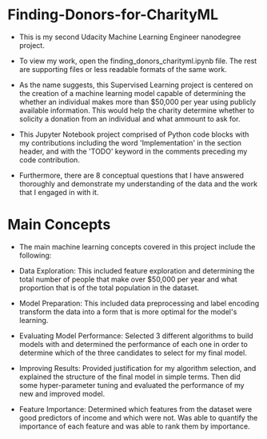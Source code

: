 # Finding-Donors-for-CharityML
- This is my second Udacity Machine Learning Engineer nanodegree project.

- To view my work, open the finding_donors_charityml.ipynb file. The rest are supporting files or less readable formats of the same work.

- As the name suggests, this Supervised Learning project is centered on the creation of a machine learning model capable of determining the whether an individual makes more than $50,000 per year using publicly available information. This would help the charity determine whether to solicity a donation from an individual and what ammount to ask for.

- This Jupyter Notebook project comprised of Python code blocks with my contributions including the word 'Implementation' in the section header, and with the 'TODO' keyword in the comments preceding my code contribution. 

- Furthermore, there are 8 conceptual questions that I have answered thoroughly and demonstrate my understanding of the data and the work that I engaged in with it.

# Main Concepts
- The main machine learning concepts covered in this project include the following:

- Data Exploration: This included feature exploration and determining the total number of people that make over $50,000 per year and what proportion that is of the total population in the dataset. 
- Model Preparation: This included data preprocessing and label encoding transform the data into a form that is more optimal for the model's learning.
- Evaluating Model Performance: Selected 3 different algorithms to build models with and determined the performance of each one in order to determine which of the three candidates to select for my final model.
- Improving Results: Provided justification for my algorithm selection, and explained the structure of the final model in simple terms. Then did some hyper-parameter tuning and evaluated the performance of my new and improved model.
- Feature Importance: Determined which features from the dataset were good predictors of income and which were not. Was able to quantify the importance of each feature and was able to rank them by importance.
